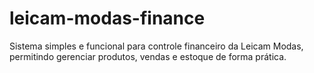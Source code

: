 # leicam-modas-finance
Sistema simples e funcional para controle financeiro da Leicam Modas, permitindo gerenciar produtos, vendas e estoque de forma prática.
